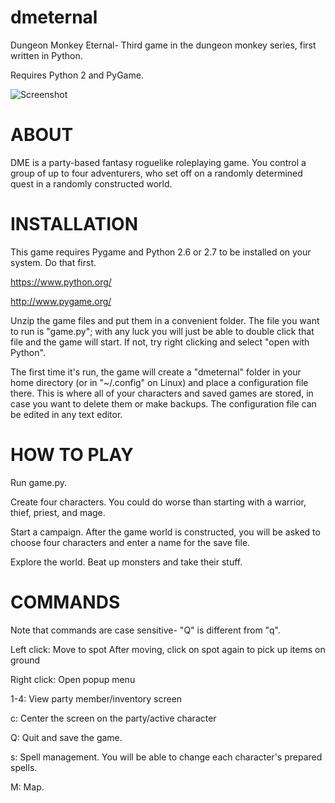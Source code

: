 dmeternal
=========

Dungeon Monkey Eternal- Third game in the dungeon monkey series, first written in Python.

Requires Python 2 and PyGame.

![Screenshot](image/screenshot.png)

ABOUT
=====

DME is a party-based fantasy roguelike roleplaying game. You control a group of
up to four adventurers, who set off on a randomly determined quest in a randomly
constructed world.

INSTALLATION
============

This game requires Pygame and Python 2.6 or 2.7 to be installed on your system.
Do that first.

  https://www.python.org/

  http://www.pygame.org/

Unzip the game files and put them in a convenient folder. The file you want
to run is "game.py"; with any luck you will just be able to double click that
file and the game will start. If not, try right clicking and select "open
with Python".

The first time it's run, the game will create a "dmeternal" folder in your
home directory (or in "~/.config" on Linux) and place a configuration file
there. This is where all of your characters and saved games are stored, in
case you want to delete them or make backups. The configuration file can be
edited in any text editor.

HOW TO PLAY
===========

Run game.py.

Create four characters. You could do worse than starting with a warrior, thief,
priest, and mage.

Start a campaign. After the game world is constructed, you will be asked to
choose four characters and enter a name for the save file.

Explore the world. Beat up monsters and take their stuff.


COMMANDS
========

Note that commands are case sensitive- "Q" is different from "q".

Left click: Move to spot
    After moving, click on spot again to pick up items on ground

Right click: Open popup menu

1-4: View party member/inventory screen

c: Center the screen on the party/active character

Q: Quit and save the game.

s: Spell management. You will be able to change each character's prepared
  spells.

M: Map.


